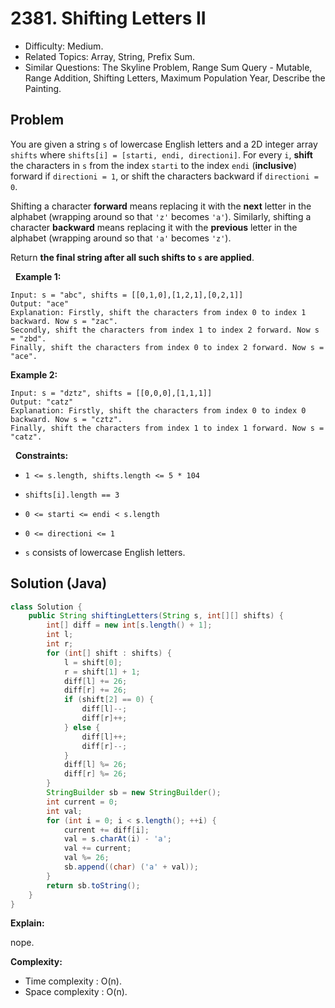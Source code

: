 # 2381. Shifting Letters II

- Difficulty: Medium.
- Related Topics: Array, String, Prefix Sum.
- Similar Questions: The Skyline Problem, Range Sum Query - Mutable, Range Addition, Shifting Letters, Maximum Population Year, Describe the Painting.

## Problem

You are given a string ```s``` of lowercase English letters and a 2D integer array ```shifts``` where ```shifts[i] = [starti, endi, directioni]```. For every ```i```, **shift** the characters in ```s``` from the index ```starti``` to the index ```endi``` (**inclusive**) forward if ```directioni = 1```, or shift the characters backward if ```directioni = 0```.

Shifting a character **forward** means replacing it with the **next** letter in the alphabet (wrapping around so that ```'z'``` becomes ```'a'```). Similarly, shifting a character **backward** means replacing it with the **previous** letter in the alphabet (wrapping around so that ```'a'``` becomes ```'z'```).

Return **the final string after all such shifts to **```s```** are applied**.

 
**Example 1:**

```
Input: s = "abc", shifts = [[0,1,0],[1,2,1],[0,2,1]]
Output: "ace"
Explanation: Firstly, shift the characters from index 0 to index 1 backward. Now s = "zac".
Secondly, shift the characters from index 1 to index 2 forward. Now s = "zbd".
Finally, shift the characters from index 0 to index 2 forward. Now s = "ace".
```

**Example 2:**

```
Input: s = "dztz", shifts = [[0,0,0],[1,1,1]]
Output: "catz"
Explanation: Firstly, shift the characters from index 0 to index 0 backward. Now s = "cztz".
Finally, shift the characters from index 1 to index 1 forward. Now s = "catz".
```

 
**Constraints:**


	
- ```1 <= s.length, shifts.length <= 5 * 104```
	
- ```shifts[i].length == 3```
	
- ```0 <= starti <= endi < s.length```
	
- ```0 <= directioni <= 1```
	
- ```s``` consists of lowercase English letters.



## Solution (Java)

```java
class Solution {
    public String shiftingLetters(String s, int[][] shifts) {
        int[] diff = new int[s.length() + 1];
        int l;
        int r;
        for (int[] shift : shifts) {
            l = shift[0];
            r = shift[1] + 1;
            diff[l] += 26;
            diff[r] += 26;
            if (shift[2] == 0) {
                diff[l]--;
                diff[r]++;
            } else {
                diff[l]++;
                diff[r]--;
            }
            diff[l] %= 26;
            diff[r] %= 26;
        }
        StringBuilder sb = new StringBuilder();
        int current = 0;
        int val;
        for (int i = 0; i < s.length(); ++i) {
            current += diff[i];
            val = s.charAt(i) - 'a';
            val += current;
            val %= 26;
            sb.append((char) ('a' + val));
        }
        return sb.toString();
    }
}
```

**Explain:**

nope.

**Complexity:**

* Time complexity : O(n).
* Space complexity : O(n).
